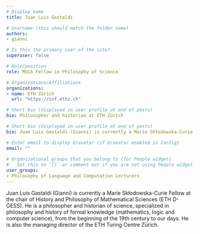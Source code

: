 ```yaml
---
# Display name
title: Juan Luis Gastaldi

# Username (this should match the folder name)
authors:
- gianni

# Is this the primary user of the site?
superuser: false

# Role/position
role: MSCA Fellow in Philosophy of Science 

# Organizations/Affiliations
organizations:
- name: ETH Zürich
  url: "https://inf.ethz.ch"

# Short bio (displayed in user profile at end of posts)
bio: Philosopher and historian at ETH Zürich

# Short bio (displayed in user profile at end of posts)
bio: Juan Luis Gastaldi (Gianni) is currently a Marie Skłodowska-Curie Fellow at the chair of History and Philosophy of Mathematical Sciences (ETH D-GESS). He is a philosopher and historian of science, specialized in philosophy and history of formal knowledge (mathematics, logic and computer science), from the beginning of the 19th century to our days. He is also the managing director of the ETH Turing Centre Zürich.

# Enter email to display Gravatar (if Gravatar enabled in Config)
email: ""
  
# Organizational groups that you belong to (for People widget)
#   Set this to `[]` or comment out if you are not using People widget.  
user_groups:
- Philosophy of Language and Computation Lecturers
---
```


Juan Luis Gastaldi (Gianni) is currently a Marie Skłodowska-Curie Fellow at the chair of History and Philosophy of Mathematical Sciences (ETH D-GESS). He is a philosopher and historian of science, specialized in philosophy and history of formal knowledge (mathematics, logic and computer science), from the beginning of the 19th century to our days. He is also the managing director of the ETH Turing Centre Zürich.
